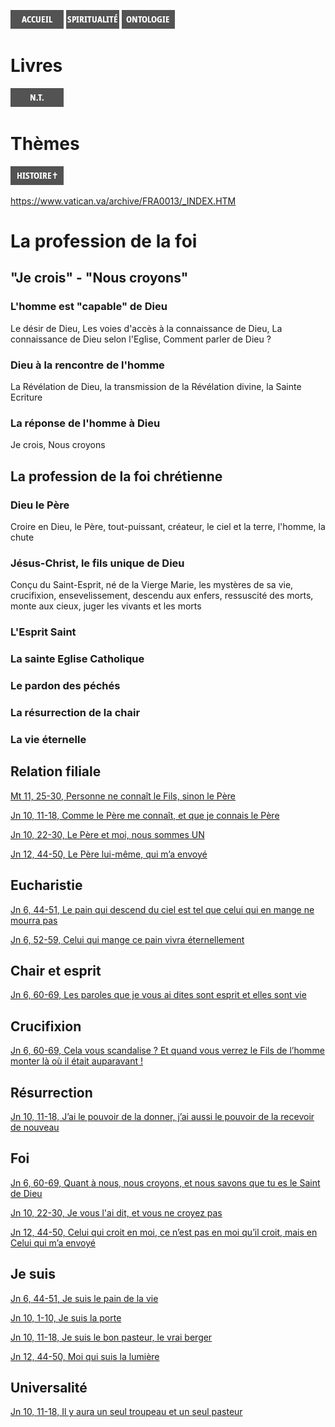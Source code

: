 [<img src="/images/accueil.png">](/)
[<img src="/images/spiritualite.png">](/pages/spiritualite.html)
[<img src="/images/ontologie.png">](/pages/ontologie.html)

# Livres

[<img src="/images/nouveautestament.png">](/pages/nouveautestament.html)

# Thèmes

[<img src="/images/histoireduchristianisme.png">](/pages/histoireduchristianisme.html)



https://www.vatican.va/archive/FRA0013/_INDEX.HTM

# La profession de la foi

## "Je crois" - "Nous croyons"

### L'homme est "capable" de Dieu
Le désir de Dieu, Les voies d'accès à la connaissance de Dieu, La connaissance de Dieu selon l'Eglise, Comment parler de Dieu ?

### Dieu à la rencontre de l'homme
La Révélation de Dieu, la transmission de la Révélation divine, la Sainte Ecriture

### La réponse de l'homme à Dieu
Je crois, Nous croyons

## La profession de la foi chrétienne

### Dieu le Père
Croire en Dieu, le Père, tout-puissant, créateur, le ciel et la terre, l'homme, la chute

### Jésus-Christ, le fils unique de Dieu
Conçu du Saint-Esprit, né de la Vierge Marie, les mystères de sa vie, crucifixion, ensevelissement, descendu aux enfers, ressuscité des morts, monte aux cieux, juger les vivants et les morts

### L'Esprit Saint

### La sainte Eglise Catholique

### Le pardon des péchés

### La résurrection de la chair

### La vie éternelle






## Relation filiale
[Mt 11, 25-30, Personne ne connaît le Fils, sinon le Père](/pages/nouveautestament.html#matthieu-11-25-30)

[Jn 10, 11-18, Comme le Père me connaît, et que je connais le Père](/pages/nouveautestament.html#jean-10-11-18)

[Jn 10, 22-30, Le Père et moi, nous sommes UN](/pages/nouveautestament.html#jean-10-22-30)

[Jn 12, 44-50, Le Père lui-même, qui m’a envoyé](/pages/nouveautestament.html#jean-12-44-50)

## Eucharistie
[Jn 6, 44-51, Le pain qui descend du ciel est tel que celui qui en mange ne mourra pas](/pages/nouveautestament.html#jean-6-44-51)

[Jn 6, 52-59, Celui qui mange ce pain vivra éternellement](/pages/nouveautestament.html#jean-6-52-59)

## Chair et esprit
[Jn 6, 60-69, Les paroles que je vous ai dites sont esprit et elles sont vie](/pages/nouveautestament.html#jean-6-60-69)

## Crucifixion
[Jn 6, 60-69, Cela vous scandalise ? Et quand vous verrez le Fils de l’homme monter là où il était auparavant !](/pages/nouveautestament.html#jean-6-60-69)

## Résurrection
[Jn 10, 11-18, J’ai le pouvoir de la donner, j’ai aussi le pouvoir de la recevoir de nouveau](/pages/nouveautestament.html#jean-10-11-18)

## Foi
[Jn 6, 60-69, Quant à nous, nous croyons, et nous savons que tu es le Saint de Dieu](/pages/nouveautestament.html#jean-6-60-69)

[Jn 10, 22-30, Je vous l'ai dit, et vous ne croyez pas](/pages/nouveautestament.html#jean-10-22-30)

[Jn 12, 44-50, Celui qui croit en moi, ce n’est pas en moi qu’il croit, mais en Celui qui m’a envoyé](/pages/nouveautestament.html#jean-12-44-50)

## Je suis
[Jn 6, 44-51, Je suis le pain de la vie](/pages/nouveautestament.html#jean-6-44-51)

[Jn 10, 1-10, Je suis la porte](/pages/nouveautestament.html#jean-10-1-10)

[Jn 10, 11-18, Je suis le bon pasteur, le vrai berger](/pages/nouveautestament.html#jean-10-11-18)

[Jn 12, 44-50, Moi qui suis la lumière](/pages/nouveautestament.html#jean-12-44-50)

## Universalité
[Jn 10, 11-18, Il y aura un seul troupeau et un seul pasteur](/pages/nouveautestament.html#jean-10-11-18)

